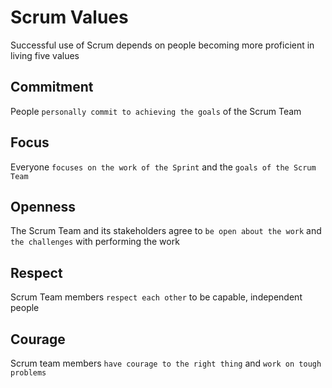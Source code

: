 # Scrum Values

Successful use of Scrum depends on people becoming more proficient in living five values

## Commitment

People `personally commit to achieving the goals` of the Scrum Team

## Focus

Everyone `focuses on the work of the Sprint` and the `goals of the Scrum Team`

## Openness

The Scrum Team and its stakeholders agree to `be open about the work` and `the challenges` with performing the work

## Respect

Scrum Team members `respect each other` to be capable, independent people

## Courage

Scrum team members `have courage to the right thing` and `work on tough problems`
